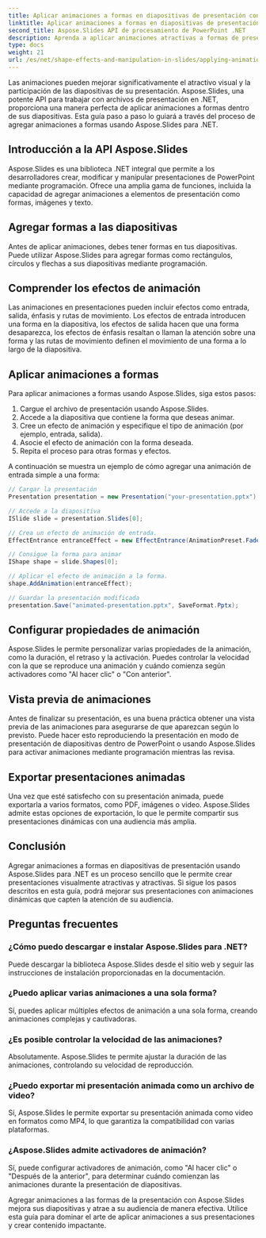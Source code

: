 ```yaml
---
title: Aplicar animaciones a formas en diapositivas de presentación con Aspose.Slides
linktitle: Aplicar animaciones a formas en diapositivas de presentación con Aspose.Slides
second_title: Aspose.Slides API de procesamiento de PowerPoint .NET
description: Aprenda a aplicar animaciones atractivas a formas de presentaciones utilizando Aspose.Slides para .NET. Guía paso a paso con código fuente para crear diapositivas dinámicas. ¡Mejora tus presentaciones ahora!
type: docs
weight: 21
url: /es/net/shape-effects-and-manipulation-in-slides/applying-animations-to-shapes/
---
```


Las animaciones pueden mejorar significativamente el atractivo visual y la participación de las diapositivas de su presentación. Aspose.Slides, una potente API para trabajar con archivos de presentación en .NET, proporciona una manera perfecta de aplicar animaciones a formas dentro de sus diapositivas. Esta guía paso a paso lo guiará a través del proceso de agregar animaciones a formas usando Aspose.Slides para .NET.

## Introducción a la API Aspose.Slides

Aspose.Slides es una biblioteca .NET integral que permite a los desarrolladores crear, modificar y manipular presentaciones de PowerPoint mediante programación. Ofrece una amplia gama de funciones, incluida la capacidad de agregar animaciones a elementos de presentación como formas, imágenes y texto.

## Agregar formas a las diapositivas

Antes de aplicar animaciones, debes tener formas en tus diapositivas. Puede utilizar Aspose.Slides para agregar formas como rectángulos, círculos y flechas a sus diapositivas mediante programación.

## Comprender los efectos de animación

Las animaciones en presentaciones pueden incluir efectos como entrada, salida, énfasis y rutas de movimiento. Los efectos de entrada introducen una forma en la diapositiva, los efectos de salida hacen que una forma desaparezca, los efectos de énfasis resaltan o llaman la atención sobre una forma y las rutas de movimiento definen el movimiento de una forma a lo largo de la diapositiva.

## Aplicar animaciones a formas

Para aplicar animaciones a formas usando Aspose.Slides, siga estos pasos:

1. Cargue el archivo de presentación usando Aspose.Slides.
2. Accede a la diapositiva que contiene la forma que deseas animar.
3. Cree un efecto de animación y especifique el tipo de animación (por ejemplo, entrada, salida).
4. Asocie el efecto de animación con la forma deseada.
5. Repita el proceso para otras formas y efectos.

A continuación se muestra un ejemplo de cómo agregar una animación de entrada simple a una forma:

```csharp
// Cargar la presentación
Presentation presentation = new Presentation("your-presentation.pptx");

// Accede a la diapositiva
ISlide slide = presentation.Slides[0];

// Crea un efecto de animación de entrada.
EffectEntrance entranceEffect = new EffectEntrance(AnimationPreset.Fade);

// Consigue la forma para animar
IShape shape = slide.Shapes[0];

// Aplicar el efecto de animación a la forma.
shape.AddAnimation(entranceEffect);

// Guardar la presentación modificada
presentation.Save("animated-presentation.pptx", SaveFormat.Pptx);
```

## Configurar propiedades de animación

Aspose.Slides le permite personalizar varias propiedades de la animación, como la duración, el retraso y la activación. Puedes controlar la velocidad con la que se reproduce una animación y cuándo comienza según activadores como "Al hacer clic" o "Con anterior".

## Vista previa de animaciones

Antes de finalizar su presentación, es una buena práctica obtener una vista previa de las animaciones para asegurarse de que aparezcan según lo previsto. Puede hacer esto reproduciendo la presentación en modo de presentación de diapositivas dentro de PowerPoint o usando Aspose.Slides para activar animaciones mediante programación mientras las revisa.

## Exportar presentaciones animadas

Una vez que esté satisfecho con su presentación animada, puede exportarla a varios formatos, como PDF, imágenes o video. Aspose.Slides admite estas opciones de exportación, lo que le permite compartir sus presentaciones dinámicas con una audiencia más amplia.

## Conclusión

Agregar animaciones a formas en diapositivas de presentación usando Aspose.Slides para .NET es un proceso sencillo que le permite crear presentaciones visualmente atractivas y atractivas. Si sigue los pasos descritos en esta guía, podrá mejorar sus presentaciones con animaciones dinámicas que capten la atención de su audiencia.

## Preguntas frecuentes

### ¿Cómo puedo descargar e instalar Aspose.Slides para .NET?

Puede descargar la biblioteca Aspose.Slides desde el sitio web y seguir las instrucciones de instalación proporcionadas en la documentación.

### ¿Puedo aplicar varias animaciones a una sola forma?

Sí, puedes aplicar múltiples efectos de animación a una sola forma, creando animaciones complejas y cautivadoras.

### ¿Es posible controlar la velocidad de las animaciones?

Absolutamente. Aspose.Slides te permite ajustar la duración de las animaciones, controlando su velocidad de reproducción.

### ¿Puedo exportar mi presentación animada como un archivo de video?

Sí, Aspose.Slides le permite exportar su presentación animada como video en formatos como MP4, lo que garantiza la compatibilidad con varias plataformas.

### ¿Aspose.Slides admite activadores de animación?

Sí, puede configurar activadores de animación, como "Al hacer clic" o "Después de la anterior", para determinar cuándo comienzan las animaciones durante la presentación de diapositivas.

Agregar animaciones a las formas de la presentación con Aspose.Slides mejora sus diapositivas y atrae a su audiencia de manera efectiva. Utilice esta guía para dominar el arte de aplicar animaciones a sus presentaciones y crear contenido impactante.